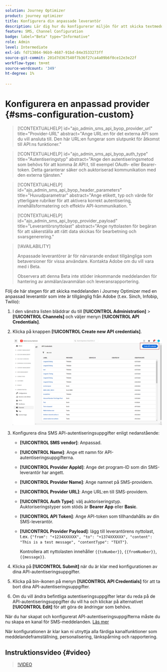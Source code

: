 ```yaml
---
solution: Journey Optimizer
product: journey optimizer
title: Konfigurera din anpassade leverantör
description: Lär dig hur du konfigurerar miljön för att skicka textmeddelanden med Journey Optimizer via en anpassad leverantör
feature: SMS, Channel Configuration
badge: label="Beta" type="Informative"
role: Admin
level: Intermediate
exl-id: fd713864-96b9-4687-91bd-84e3533273ff
source-git-commit: 201d7d367540f7b36f27ca4a09b6f0ce12e3e22f
workflow-type: tm+mt
source-wordcount: '349'
ht-degree: 1%

---
```


# Konfigurera en anpassad provider {#sms-configuration-custom}

>[!CONTEXTUALHELP]
>id="ajo_admin_sms_api_byop_provider_url"
>title="Provider-URL"
>abstract="Ange URL:en för det externa API som du vill ansluta till. Den här URL:en fungerar som slutpunkt för åtkomst till API:ns funktioner."

>[!CONTEXTUALHELP]
>id="ajo_admin_sms_api_byop_auth_type"
>title="Autentiseringstyp"
>abstract="Ange den autentiseringsmetod som behövs för att komma åt API:t, till exempel OAuth- eller Bearer-token. Detta garanterar säker och auktoriserad kommunikation med den externa tjänsten."

>[!CONTEXTUALHELP]
>id="ajo_admin_sms_api_byop_header_parameters"
>title="Huvudparametrar"
>abstract="Ange etikett, typ och värde för ytterligare rubriker för att aktivera korrekt autentisering, innehållsformatering och effektiv API-kommunikation. "

>[!CONTEXTUALHELP]
>id="ajo_admin_sms_api_byop_provider_payload"
>title="Leverantörsnyttolast"
>abstract="Ange nyttolasten för begäran för att säkerställa att rätt data skickas för bearbetning och svarsgenerering."

>[!AVAILABILITY]
>
>Anpassade leverantörer är för närvarande endast tillgängliga som betaversioner för vissa användare. Kontakta Adobe om du vill vara med i Beta.
>
>Observera att denna Beta inte stöder inkommande meddelanden för hantering av anmälan/avanmälan och leveransrapportering.

Följ de här stegen för att skicka meddelanden i Journey Optimizer med en anpassad leverantör som inte är tillgänglig från Adobe (t.ex. Sinch, Infobip, Twilio):

1. I den vänstra listen bläddrar du till **[!UICONTROL Administration]** > **[!UICONTROL Channels]** och väljer menyn **[!UICONTROL API Credentials]**.

1. Klicka på knappen **[!UICONTROL Create new API credentials]**.

   ![](assets/sms_byo_1.png)

1. Konfigurera dina SMS API-autentiseringsuppgifter enligt nedanstående:

   * **[!UICONTROL SMS vendor]**: Anpassad.

   * **[!UICONTROL Name]**: Ange ett namn för API-autentiseringsuppgifterna.

   * **[!UICONTROL Provider AppId]**: Ange det program-ID som din SMS-leverantör har angett.

   * **[!UICONTROL Provider Name]**: Ange namnet på SMS-providern.

   * **[!UICONTROL Provider URL]**: Ange URL:en till SMS-providern.

   * **[!UICONTROL Auth Type&#x200B;]**: välj auktoriseringstyp. Auktoriseringstyper som stöds är **Bearer App** eller **Basic**.

   * **[!UICONTROL API Token]**: Ange API-token som tillhandahålls av din SMS-leverantör.

   * **[!UICONTROL Provider Payload]**: lägg till leverantörens nyttolast, t.ex. `{"from": "+1234XXXXXX", "to": "+1374XXXXXX", "content": "This is a test message", "contentType": "TEXT"}`.

     Kontrollera att nyttolasten innehåller `{{toNumber}}`, `{{fromNumber}}`, `{{message}}`.

1. Klicka på **[!UICONTROL Submit]** när du är klar med konfigurationen av dina API-autentiseringsuppgifter.

1. Klicka på bin-ikonen på menyn **[!UICONTROL API Credentials]** för att ta bort dina API-autentiseringsuppgifter.

1. Om du vill ändra befintliga autentiseringsuppgifter letar du reda på de API-autentiseringsuppgifter du vill ha och klickar på alternativet **[!UICONTROL Edit]** för att göra de ändringar som behövs.

När du har skapat och konfigurerat API-autentiseringsuppgifterna måste du nu skapa en kanal för SMS-meddelanden. [Läs mer](sms-configuration-surface.md)

När konfigurationen är klar kan ni utnyttja alla färdiga kanalfunktioner som meddelandeframställning, personalisering, länkspårning och rapportering.

## Instruktionsvideo {#video}

>[!VIDEO](https://video.tv.adobe.com/v/3431625)
